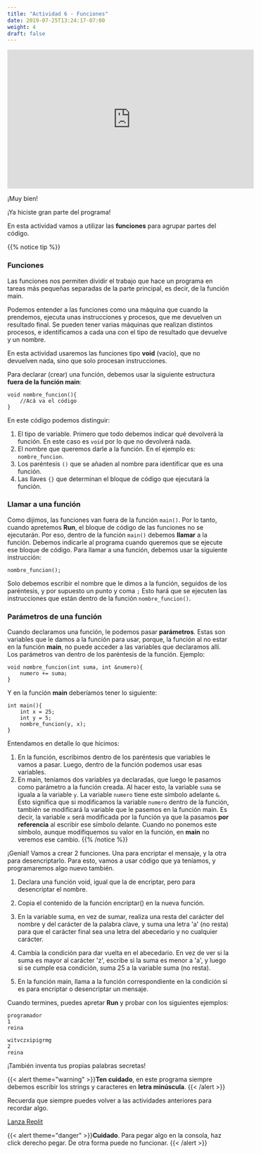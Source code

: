 ```yaml
---
title: "Actividad 6 - Funciones"
date: 2019-07-25T13:24:17-07:00
weight: 4
draft: false
---
```


<p style="text-align: center;"><iframe width="560" height="315" src="https://www.youtube.com/embed/NvD_aP73dqI" title="YouTube video player" frameborder="0" allow="accelerometer; autoplay; clipboard-write; encrypted-media; gyroscope; picture-in-picture" allowfullscreen></iframe></p>

¡Muy bien! 

¡Ya hiciste gran parte del programa!

En esta actividad vamos a utilizar las **funciones** para agrupar partes del código.

{{% notice tip %}}

### Funciones

Las funciones nos permiten dividir el trabajo que hace un programa en tareas más pequeñas separadas de la parte principal, es decir, de la función main.

Podemos entender a las funciones como una máquina que  cuando la prendemos, ejecuta unas instrucciones y procesos, que me devuelven un resultado final. Se pueden tener varias máquinas que realizan distintos procesos, e identificamos a cada una con el tipo de resultado que devuelve y un nombre.

En esta actividad usaremos las funciones tipo **void** (vacío), que no devuelven nada, sino que solo procesan instrucciones.

Para declarar (crear) una función, debemos usar la siguiente estructura **fuera de la función main**:
```
void nombre_funcion(){
    //Acá va el código
}
```
En este código podemos distinguir:
1. El tipo de variable. Primero que todo debemos indicar qué devolverá la función. En este caso es `void` por lo que no devolverá nada.
2. El nombre que queremos darle a la función. En el ejemplo es: `nombre_funcion`.
3. Los paréntesis `()` que se añaden al nombre para identificar que es una función.
4. Las llaves `{}` que determinan el bloque de código que ejecutará la función.

### Llamar a una función

Como dijimos, las funciones van fuera de la función `main()`. Por lo tanto, cuando apretemos **Run**, el bloque de código de las funciones no se ejecutarán. Por eso, dentro de la función `main()` debemos **llamar** a la función. Debemos indicarle al programa cuando queremos que se ejecute ese bloque de código.
Para llamar a una función, debemos usar la siguiente instrucción:
```
nombre_funcion();
```
Solo debemos escribir el nombre que le dimos a la función, seguidos de los paréntesis, y por supuesto un punto y coma `;`
Esto hará que se ejecuten las instrucciones que están dentro de la función `nombre_funcion()`.

### Parámetros de una función

Cuando declaramos una función, le podemos pasar **parámetros**. Estas son variables que le damos a la función para usar, porque, la función al no estar en la función **main**, no puede acceder a las variables que declaramos allí. 
Los parámetros van dentro de los paréntesis de la función.
Ejemplo:
```
void nombre_funcion(int suma, int &numero){
    numero += suma;
}
```
Y en la función **main** deberíamos tener lo siguiente:
```
int main(){
    int x = 25;
    int y = 5;
    nombre_funcion(y, x);
}
```
Entendamos en detalle lo que hicimos:
1. En la función, escribimos dentro de los paréntesis que variables le vamos a pasar. Luego, dentro de la función podemos usar esas variables.
2. En main, teníamos dos variables ya declaradas, que luego le pasamos como parámetro a la función creada. Al hacer esto, la variable `suma` se iguala a la variable `y`.
La variable `numero` tiene este símbolo adelante `&`. Esto significa que si modificamos la variable `numero` dentro de la función, también se modificará la variable que le pasemos en la función main. Es decir, la variable `x` será modificada por la función ya que la pasamos **por referencia** al escribir ese símbolo delante. Cuando no ponemos este símbolo, aunque modifiquemos su valor en la función, en **main** no veremos ese cambio.
{{% /notice %}}

¡Genial!
Vamos a crear 2 funciones. Una para encriptar el mensaje, y la otra para desencriptarlo.
Para esto, vamos a usar código que ya teníamos, y programaremos algo nuevo también.

1. Declara una función void, igual que la de encriptar, pero para desencriptar el nombre.

2. Copia el contenido de la función encriptar() en la nueva función.

3. En la variable suma, en vez de sumar, realiza una resta del carácter del nombre y del carácter de la palabra clave, y suma una letra 'a' (no resta) para que el carácter final sea una letra del abecedario y no cualquier carácter.

4. Cambia la condición para dar vuelta en el abecedario. En vez de ver si la suma es mayor al carácter 'z', escribe si la suma es menor a 'a', y luego si se cumple esa condición, suma 25 a la variable suma (no resta).

5. En la función main, llama a la función correspondiente en la condición si es para encriptar o desencriptar un mensaje.

Cuando termines, puedes apretar **Run** y probar con los siguientes ejemplos:
```
programador
1
reina
```
```
witvczxipigrmg
2
reina
```
¡También inventa tus propias palabras secretas!

{{< alert theme="warning" >}}**Ten cuidado**, en este programa siempre debemos escribir los strings y caracteres en **letra minúscula**.  {{< /alert >}}

Recuerda que siempre puedes volver a las actividades anteriores para recordar algo.


<a class="my-2 mx-4 btn btn-info" href="https://replit.com/@nuevofoundation/actividad-6" target="_blank">Lanza Replit</a>

{{< alert theme="danger" >}}**Cuidado**. Para pegar algo en la consola, haz click derecho pegar. De otra forma puede no funcionar. {{< /alert >}}
